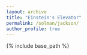 ```yaml
---
layout: archive
title: "Einstein's Elevator"
permalink: /solman/jackson/
author_profile: true
---
```


{% include base_path %}
